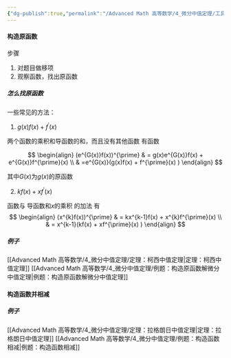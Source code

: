 ```yaml
---
{"dg-publish":true,"permalink":"/Advanced Math 高等数学/4_微分中值定理/工具箱：构造函数解微分中值定理题/","tags":["微积分","工具箱"]}
---
```


#### 构造原函数
步骤
1. 对题目做移项
2. 观察函数，找出原函数
##### 怎么找原函数
一些常见的方法：

1. $g(x)f(x) + f^{\prime}(x)$

两个函数的乘积和导函数的和，而且没有其他函数
有函数

$$
\begin{align}
(e^{G(x)}f(x))^{\prime}  & = g(x)e^{G(x)}f(x) + e^{G(x)}f^{\prime}(x)   \\
 & =e^{G(x)}(g(x)f(x) + f^{\prime}(x) )
\end{align}
$$

其中$G(x)$为$g(x)$的原函数

2. $kf(x) + xf^{\prime}(x)$

函数与 导函数和$x$的乘积 的加法
有
$$
\begin{align}
(x^{k}f(x))^{\prime}  & = kx^{k-1}f(x)  + x^{k}f^{\prime}(x)  \\
 & = x^{k-1}(kf(x) + xf^{\prime}(x) )
\end{align}
$$
##### 例子
[[Advanced Math 高等数学/4_微分中值定理/定理：柯西中值定理\|定理：柯西中值定理]]
[[Advanced Math 高等数学/4_微分中值定理/例题：构造原函数解微分中值定理\|例题：构造原函数解微分中值定理]]

#### 构造函数并相减
##### 例子
[[Advanced Math 高等数学/4_微分中值定理/定理：拉格朗日中值定理\|定理：拉格朗日中值定理]]
[[Advanced Math 高等数学/4_微分中值定理/例题：构造函数相减\|例题：构造函数相减]]